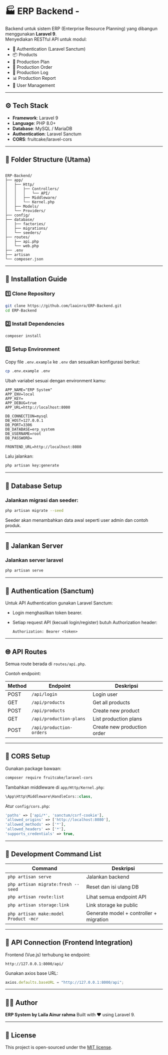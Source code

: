 

# 🏭 ERP Backend - 

Backend untuk sistem ERP (Enterprise Resource Planning) yang dibangun menggunakan **Laravel 9**.  
Menyediakan RESTful API untuk modul:
- 🔐 Authentication (Laravel Sanctum)
- 📦 Products
- 🧩 Production Plan
- 🧾 Production Order
- 🧱 Production Log
- 📊 Production Report
- 👥 User Management

---

## ⚙️ Tech Stack

- **Framework**: Laravel 9
- **Language**: PHP 8.0+
- **Database**: MySQL / MariaDB
- **Authentication**: Laravel Sanctum
- **CORS**: fruitcake/laravel-cors

---

## 📁 Folder Structure (Utama)

```

ERP-Backend/
├── app/
│   ├── Http/
│   │   ├── Controllers/
│   │   │   └── API/
│   │   ├── Middleware/
│   │   └── Kernel.php
│   ├── Models/
│   └── Providers/
├── config/
├── database/
│   ├── factories/
│   ├── migrations/
│   └── seeders/
├── routes/
│   ├── api.php
│   └── web.php
├── .env
├── artisan
└── composer.json

````

---

## 🚀 Installation Guide

### 1️⃣ Clone Repository
```bash
git clone https://github.com/laainra/ERP-Backend.git
cd ERP-Backend
````

### 2️⃣ Install Dependencies

```bash
composer install
```

### 3️⃣ Setup Environment

Copy file `.env.example` ke `.env` dan sesuaikan konfigurasi berikut:

```bash
cp .env.example .env
```

Ubah variabel sesuai dengan environment kamu:

```env
APP_NAME="ERP System"
APP_ENV=local
APP_KEY=
APP_DEBUG=true
APP_URL=http://localhost:8000

DB_CONNECTION=mysql
DB_HOST=127.0.0.1
DB_PORT=3306
DB_DATABASE=erp_system
DB_USERNAME=root
DB_PASSWORD=

FRONTEND_URL=http://localhost:8080
```

Lalu jalankan:

```bash
php artisan key:generate
```

---

## 🧱 Database Setup

### Jalankan migrasi dan seeder:

```bash
php artisan migrate --seed
```

Seeder akan menambahkan data awal seperti user admin dan contoh produk.

---
## 🧱 Jalankan Server

### Jalankan server laravel
```bash
php artisan serve
```


---


## 🔐 Authentication (Sanctum)

Untuk API Authentication gunakan Laravel Sanctum:

* Login menghasilkan token bearer.
* Setiap request API (kecuali login/register) butuh Authorization header:

  ```
  Authorization: Bearer <token>
  ```

---

## 🌐 API Routes

Semua route berada di `routes/api.php`.

Contoh endpoint:

| Method | Endpoint                 | Deskripsi                   |
| ------ | ------------------------ | --------------------------- |
| POST   | `/api/login`             | Login user                  |
| GET    | `/api/products`          | Get all products            |
| POST   | `/api/products`          | Create new product          |
| GET    | `/api/production-plans`  | List production plans       |
| POST   | `/api/production-orders` | Create new production order |

---

## 🔄 CORS Setup

Gunakan package bawaan:

```bash
composer require fruitcake/laravel-cors
```

Tambahkan middleware di `app/Http/Kernel.php`:

```php
\App\Http\Middleware\HandleCors::class,
```

Atur `config/cors.php`:

```php
'paths' => ['api/*', 'sanctum/csrf-cookie'],
'allowed_origins' => ['http://localhost:8080'],
'allowed_methods' => ['*'],
'allowed_headers' => ['*'],
'supports_credentials' => true,
```

---

## 🧰 Development Command List

| Command                               | Deskripsi                               |
| ------------------------------------- | --------------------------------------- |
| `php artisan serve`                   | Jalankan backend                        |
| `php artisan migrate:fresh --seed`    | Reset dan isi ulang DB                  |
| `php artisan route:list`              | Lihat semua endpoint API                |
| `php artisan storage:link`            | Link storage ke public                  |
| `php artisan make:model Product -mcr` | Generate model + controller + migration |

---

## 🔗 API Connection (Frontend Integration)

Frontend (Vue.js) terhubung ke endpoint:

```
http://127.0.0.1:8000/api/
```

Gunakan axios base URL:

```js
axios.defaults.baseURL = "http://127.0.0.1:8000/api";
```

---

## 👨‍💻 Author

**ERP System by Laila Ainur rahma**
Built with ❤️ using Laravel 9.

---

## 🧩 License

This project is open-sourced under the [MIT license](https://opensource.org/licenses/MIT).

